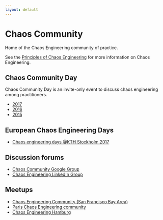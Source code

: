 ```yaml
---
layout: default
---
```


# Chaos Community

Home of the Chaos Engineering community of practice.

See the [Principles of Chaos Engineering][poc] for more information on Chaos
Engineering.

## Chaos Community Day

Chaos Community Day is an invite-only event to discuss chaos engineering among
practitioners.

 * [2017][ccd-2017]
 * [2016][ccd-2016]
 * [2015][ccd-2015]

## European Chaos Engineering Days

* [Chaos engineering days @KTH Stockholm 2017](https://www.chaos.conf.kth.se/)

## Discussion forums

* [Chaos Community Google Group](https://groups.google.com/forum/#!forum/chaos-community)
* [Chaos Engineering LinkedIn Group](https://www.linkedin.com/groups/7057761)

## Meetups

* [Chaos Engineering Community (San Francisco Bay Area)](https://www.meetup.com/Chaos-Engineering-Community/)
* [Paris Chaos Engineering community](https://www.meetup.com/fr-FR/preview/Paris-Chaos-Engineering-Meetup)
* [Chaos Engineering Hamburg](https://www.meetup.com/Chaos-Engineering-Hamburg/)


[poc]: http://principlesofchaos.org
[ccd-2017]: https://chaoscommunityday2017.splashthat.com
[ccd-2016]: 2016.html
[ccd-2015]: 2015.html
